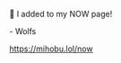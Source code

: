 🤖 I added to my NOW page!

\- Wolfs

[<span class="invisible">https://</span><span class="">mihobu.lol/now</span><span class="invisible"></span>](https://mihobu.lol/now)